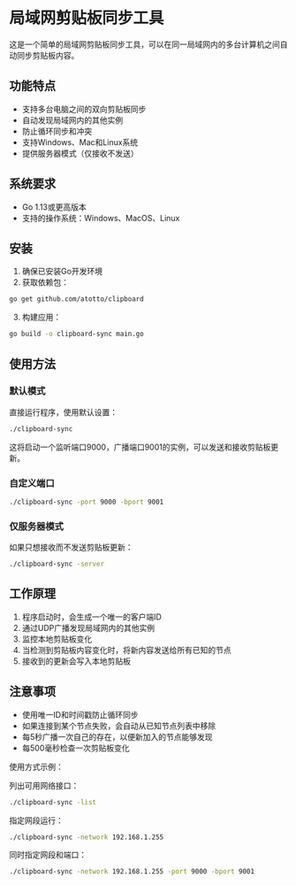 # 局域网剪贴板同步工具

这是一个简单的局域网剪贴板同步工具，可以在同一局域网内的多台计算机之间自动同步剪贴板内容。

## 功能特点

- 支持多台电脑之间的双向剪贴板同步
- 自动发现局域网内的其他实例
- 防止循环同步和冲突
- 支持Windows、Mac和Linux系统
- 提供服务器模式（仅接收不发送）

## 系统要求

- Go 1.13或更高版本
- 支持的操作系统：Windows、MacOS、Linux

## 安装

1. 确保已安装Go开发环境
2. 获取依赖包：
```bash
go get github.com/atotto/clipboard
```
3. 构建应用：
```bash
go build -o clipboard-sync main.go
```

## 使用方法

### 默认模式

直接运行程序，使用默认设置：

```bash
./clipboard-sync
```

这将启动一个监听端口9000，广播端口9001的实例，可以发送和接收剪贴板更新。

### 自定义端口

```bash
./clipboard-sync -port 9000 -bport 9001
```

### 仅服务器模式

如果只想接收而不发送剪贴板更新：

```bash
./clipboard-sync -server
```

## 工作原理

1. 程序启动时，会生成一个唯一的客户端ID
2. 通过UDP广播发现局域网内的其他实例
3. 监控本地剪贴板变化
4. 当检测到剪贴板内容变化时，将新内容发送给所有已知的节点
5. 接收到的更新会写入本地剪贴板

## 注意事项

- 使用唯一ID和时间戳防止循环同步
- 如果连接到某个节点失败，会自动从已知节点列表中移除
- 每5秒广播一次自己的存在，以便新加入的节点能够发现
- 每500毫秒检查一次剪贴板变化

使用方式示例：

列出可用网络接口：
```bash
./clipboard-sync -list
```

指定网段运行：
```bash
./clipboard-sync -network 192.168.1.255
```
同时指定网段和端口：
```bash
./clipboard-sync -network 192.168.1.255 -port 9000 -bport 9001
```
